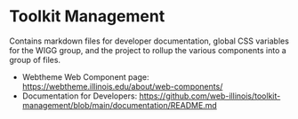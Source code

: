# Toolkit Management

Contains markdown files for developer documentation, global CSS variables for the WIGG group, and the project to rollup the various components into a group of files.

* Webtheme Web Component page: https://webtheme.illinois.edu/about/web-components/
* Documentation for Developers: https://github.com/web-illinois/toolkit-management/blob/main/documentation/README.md
